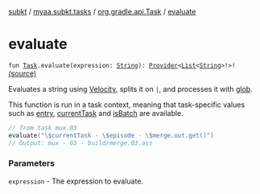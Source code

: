 [subkt](../../index.md) / [myaa.subkt.tasks](../index.md) / [org.gradle.api.Task](index.md) / [evaluate](./evaluate.md)

# evaluate

`fun `[`Task`](https://docs.gradle.org/current/javadoc/org/gradle/api/Task.html)`.evaluate(expression: `[`String`](https://kotlinlang.org/api/latest/jvm/stdlib/kotlin/-string/index.html)`): `[`Provider`](https://docs.gradle.org/current/javadoc/org/gradle/api/provider/Provider.html)`<`[`List`](https://kotlinlang.org/api/latest/jvm/stdlib/kotlin.collections/-list/index.html)`<`[`String`](https://kotlinlang.org/api/latest/jvm/stdlib/kotlin/-string/index.html)`>!>!` [(source)](https://github.com/Myaamori/SubKt/blob/0.1.7/src/main/kotlin/myaa/subkt/tasks/plugin.kt#L220)

Evaluates a string using [Velocity](https://velocity.apache.org/engine/2.2/user-guide.html),
splits it on `|`, and processes it with [glob](../org.gradle.api.-project/glob.md).

This function is run in a task context, meaning that task-specific values such as
[entry](entry.md), [currentTask](current-task.md) and [isBatch](is-batch.md) are available.

``` kotlin
// from task mux.03
evaluate("\$currentTask - \$episode - \$merge.out.get()")
// Output: mux - 03 - build/merge.03.ass
```

### Parameters

`expression` - The expression to evaluate.